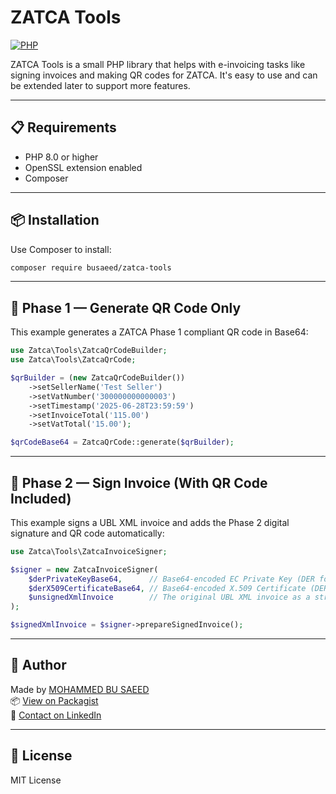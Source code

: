 # ZATCA Tools

[![PHP](https://img.shields.io/badge/PHP-8.0%2B-blue)](https://www.php.net/)

ZATCA Tools is a small PHP library that helps with e-invoicing tasks like signing invoices and making QR codes for ZATCA. It's easy to use and can be extended later to support more features.

---

## 📋 Requirements

- PHP 8.0 or higher
- OpenSSL extension enabled
- Composer

---

## 📦 Installation

Use Composer to install:

```bash
composer require busaeed/zatca-tools
```

---

## 📘 Phase 1 — Generate QR Code Only

This example generates a ZATCA Phase 1 compliant QR code in Base64:

```php
use Zatca\Tools\ZatcaQrCodeBuilder;
use Zatca\Tools\ZatcaQrCode;

$qrBuilder = (new ZatcaQrCodeBuilder())
    ->setSellerName('Test Seller')
    ->setVatNumber('300000000000003')
    ->setTimestamp('2025-06-28T23:59:59')
    ->setInvoiceTotal('115.00')
    ->setVatTotal('15.00');

$qrCodeBase64 = ZatcaQrCode::generate($qrBuilder);
```

---

## 📘 Phase 2 — Sign Invoice (With QR Code Included)

This example signs a UBL XML invoice and adds the Phase 2 digital signature and QR code automatically:

```php
use Zatca\Tools\ZatcaInvoiceSigner;

$signer = new ZatcaInvoiceSigner(
    $derPrivateKeyBase64,      // Base64-encoded EC Private Key (DER format)
    $derX509CertificateBase64, // Base64-encoded X.509 Certificate (DER format)
    $unsignedXmlInvoice        // The original UBL XML invoice as a string
);

$signedXmlInvoice = $signer->prepareSignedInvoice();
```

---

## 👤 Author

Made by [MOHAMMED BU SAEED](https://github.com/busaeed)  
📦 [View on Packagist](https://packagist.org/packages/busaeed/zatca-tools)  
💬 [Contact on LinkedIn](https://www.linkedin.com/in/busaeed)

---

## 📝 License

MIT License
